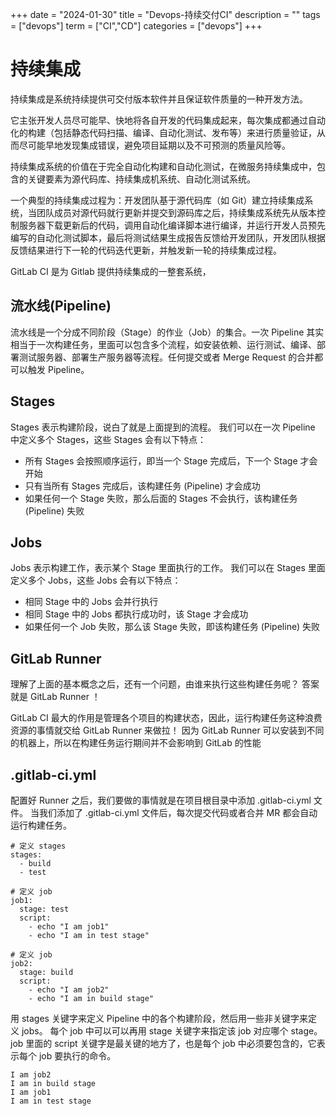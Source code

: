 +++
date = "2024-01-30"
title = "Devops-持续交付CI"
description = ""
tags = ["devops"]
term = ["CI","CD"]
categories = ["devops"]
+++

# 持续集成

持续集成是系统持续提供可交付版本软件并且保证软件质量的一种开发方法。

它主张开发人员尽可能早、快地将各自开发的代码集成起来，每次集成都通过自动化的构建（包括静态代码扫描、编译、自动化测试、发布等）来进行质量验证，从而尽可能早地发现集成错误，避免项目延期以及不可预测的质量风险等。

持续集成系统的价值在于完全自动化构建和自动化测试，在微服务持续集成中，包含的关键要素为源代码库、持续集成机系统、自动化测试系统。 

一个典型的持续集成过程为：开发团队基于源代码库（如 Git）建立持续集成系统，当团队成员对源代码就行更新并提交到源码库之后，持续集成系统先从版本控制服务器下载更新后的代码，调用自动化编译脚本进行编译，并运行开发人员预先编写的自动化测试脚本，最后将测试结果生成报告反馈给开发团队，开发团队根据反馈结果进行下一轮的代码迭代更新，并触发新一轮的持续集成过程。




GitLab CI 是为 Gitlab 提供持续集成的一整套系统，



## 流水线(Pipeline)

流水线是一个分成不同阶段（Stage）的作业（Job）的集合。一次 Pipeline 其实相当于一次构建任务，里面可以包含多个流程，如安装依赖、运行测试、编译、部署测试服务器、部署生产服务器等流程。任何提交或者 Merge Request 的合并都可以触发 Pipeline。

## Stages

Stages 表示构建阶段，说白了就是上面提到的流程。 我们可以在一次 Pipeline 中定义多个 Stages，这些 Stages 会有以下特点：

- 所有 Stages 会按照顺序运行，即当一个 Stage 完成后，下一个 Stage 才会开始
- 只有当所有 Stages 完成后，该构建任务 (Pipeline) 才会成功
- 如果任何一个 Stage 失败，那么后面的 Stages 不会执行，该构建任务 (Pipeline) 失败

## Jobs

Jobs 表示构建工作，表示某个 Stage 里面执行的工作。 我们可以在 Stages 里面定义多个 Jobs，这些 Jobs 会有以下特点：

- 相同 Stage 中的 Jobs 会并行执行
- 相同 Stage 中的 Jobs 都执行成功时，该 Stage 才会成功
- 如果任何一个 Job 失败，那么该 Stage 失败，即该构建任务 (Pipeline) 失败

## GitLab Runner

理解了上面的基本概念之后，还有一个问题，由谁来执行这些构建任务呢？ 答案就是 GitLab Runner ！

GitLab CI 最大的作用是管理各个项目的构建状态，因此，运行构建任务这种浪费资源的事情就交给 GitLab Runner 来做拉！ 因为 GitLab Runner 可以安装到不同的机器上，所以在构建任务运行期间并不会影响到 GitLab 的性能

## .gitlab-ci.yml

配置好 Runner 之后，我们要做的事情就是在项目根目录中添加 .gitlab-ci.yml 文件。 当我们添加了 .gitlab-ci.yml 文件后，每次提交代码或者合并 MR 都会自动运行构建任务。

```plain
# 定义 stages
stages:
  - build
  - test

# 定义 job
job1:
  stage: test
  script:
    - echo "I am job1"
    - echo "I am in test stage"

# 定义 job
job2:
  stage: build
  script:
    - echo "I am job2"
    - echo "I am in build stage"
```

用 stages 关键字来定义 Pipeline 中的各个构建阶段，然后用一些非关键字来定义 jobs。 每个 job 中可以可以再用 stage 关键字来指定该 job 对应哪个 stage。 job 里面的 script 关键字是最关键的地方了，也是每个 job 中必须要包含的，它表示每个 job 要执行的命令。

```plain
I am job2
I am in build stage
I am job1
I am in test stage
```